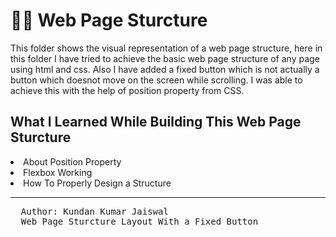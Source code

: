 # 🧑‍💻 Web Page Sturcture

This folder shows the visual representation of a web page structure, here in this folder I have tried to achieve the basic web page structure of any page using html and css. Also I have added a fixed button which is not actually a button which doesnot move on the screen while scrolling. I was able to achieve this with the help of position property from CSS.


<h2>What I Learned While Building This Web Page Sturcture</h2>
<li>About Position Property</li>
<li>Flexbox Working</li>
<li>How To Properly Design a Structure</li>




<hr>
<pre>
  Author: Kundan Kumar Jaiswal
  Web Page Sturcture Layout With a Fixed Button
</pre>
